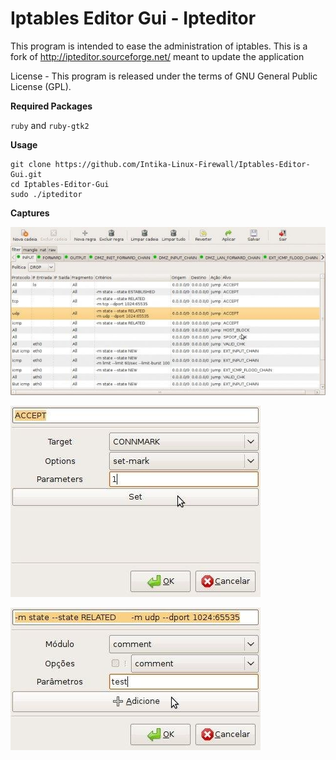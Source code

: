# Iptables Editor Gui - Ipteditor

This program is intended to ease the administration of iptables. This is a fork of http://ipteditor.sourceforge.net/ meant to update the application

License - This program is released under the terms of GNU General Public License (GPL).

**Required Packages**

`ruby` and `ruby-gtk2`

**Usage**

```
git clone https://github.com/Intika-Linux-Firewall/Iptables-Editor-Gui.git
cd Iptables-Editor-Gui
sudo ./ipteditor
```

**Captures**

![alt text](https://raw.githubusercontent.com/Intika-Linux-Firewall/Iptables-Editor-Gui/master/captures/1.jpeg)

![alt text](https://raw.githubusercontent.com/Intika-Linux-Firewall/Iptables-Editor-Gui/master/captures/2.jpeg)

![alt text](https://raw.githubusercontent.com/Intika-Linux-Firewall/Iptables-Editor-Gui/master/captures/3.jpeg)
